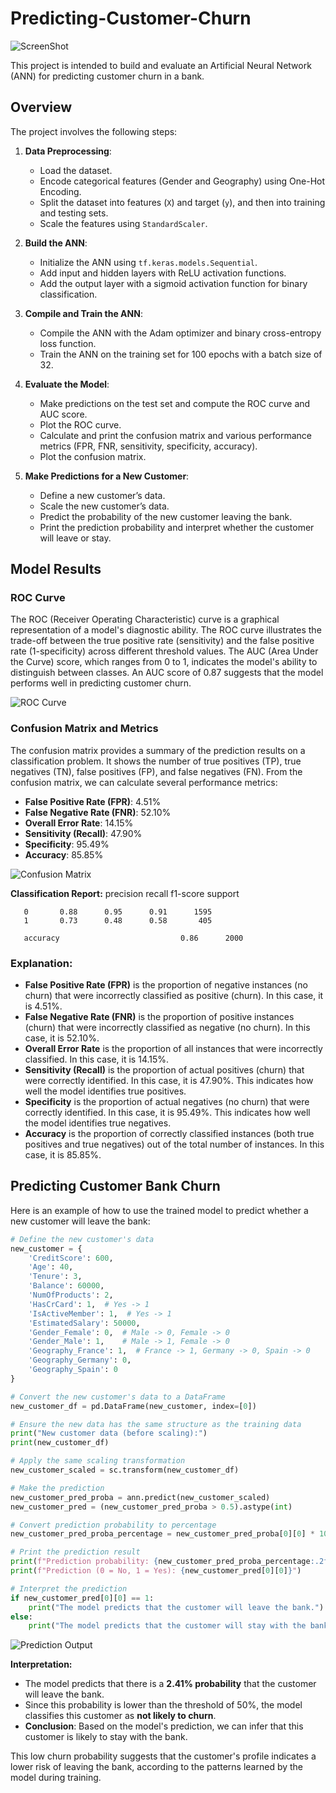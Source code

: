 # Predicting-Customer-Churn
![ScreenShot](https://miro.medium.com/v2/resize:fit:720/format:webp/1*47xx1oXuebvYwZeB0OutuA.png)

This project is intended to build and evaluate an Artificial Neural Network (ANN) for predicting customer churn in a bank.

## Overview
The project involves the following steps:
1. **Data Preprocessing**:
   - Load the dataset.
   - Encode categorical features (Gender and Geography) using One-Hot Encoding.
   - Split the dataset into features (`X`) and target (`y`), and then into training and testing sets.
   - Scale the features using `StandardScaler`.

2. **Build the ANN**:
   - Initialize the ANN using `tf.keras.models.Sequential`.
   - Add input and hidden layers with ReLU activation functions.
   - Add the output layer with a sigmoid activation function for binary classification.

3. **Compile and Train the ANN**:
   - Compile the ANN with the Adam optimizer and binary cross-entropy loss function.
   - Train the ANN on the training set for 100 epochs with a batch size of 32.

4. **Evaluate the Model**:
   - Make predictions on the test set and compute the ROC curve and AUC score.
   - Plot the ROC curve.
   - Calculate and print the confusion matrix and various performance metrics (FPR, FNR, sensitivity, specificity, accuracy).
   - Plot the confusion matrix.

5. **Make Predictions for a New Customer**:
   - Define a new customer’s data.
   - Scale the new customer’s data.
   - Predict the probability of the new customer leaving the bank.
   - Print the prediction probability and interpret whether the customer will leave or stay.

## Model Results

### ROC Curve
The ROC (Receiver Operating Characteristic) curve is a graphical representation of a model's diagnostic ability. The ROC curve illustrates the trade-off between the true positive rate (sensitivity) and the false positive rate (1-specificity) across different threshold values. The AUC (Area Under the Curve) score, which ranges from 0 to 1, indicates the model's ability to distinguish between classes. An AUC score of 0.87 suggests that the model performs well in predicting customer churn.

![ROC Curve](https://raw.githubusercontent.com/NavarroAlexKU/Predicting-Customer-Churn/main/ROC%20Plot.jfif)

### Confusion Matrix and Metrics
The confusion matrix provides a summary of the prediction results on a classification problem. It shows the number of true positives (TP), true negatives (TN), false positives (FP), and false negatives (FN). From the confusion matrix, we can calculate several performance metrics:

- **False Positive Rate (FPR)**: 4.51%
- **False Negative Rate (FNR)**: 52.10%
- **Overall Error Rate**: 14.15%
- **Sensitivity (Recall)**: 47.90%
- **Specificity**: 95.49%
- **Accuracy**: 85.85%

![Confusion Matrix](https://raw.githubusercontent.com/NavarroAlexKU/Predicting-Customer-Churn/main/confusion%20matrix.jfif)

**Classification Report:**
          precision    recall  f1-score   support

       0       0.88      0.95      0.91      1595
       1       0.73      0.48      0.58       405

       accuracy                           0.86      2000


### Explanation:
- **False Positive Rate (FPR)** is the proportion of negative instances (no churn) that were incorrectly classified as positive (churn). In this case, it is 4.51%.
- **False Negative Rate (FNR)** is the proportion of positive instances (churn) that were incorrectly classified as negative (no churn). In this case, it is 52.10%.
- **Overall Error Rate** is the proportion of all instances that were incorrectly classified. In this case, it is 14.15%.
- **Sensitivity (Recall)** is the proportion of actual positives (churn) that were correctly identified. In this case, it is 47.90%. This indicates how well the model identifies true positives.
- **Specificity** is the proportion of actual negatives (no churn) that were correctly identified. In this case, it is 95.49%. This indicates how well the model identifies true negatives.
- **Accuracy** is the proportion of correctly classified instances (both true positives and true negatives) out of the total number of instances. In this case, it is 85.85%.

## Predicting Customer Bank Churn

Here is an example of how to use the trained model to predict whether a new customer will leave the bank:

```python
# Define the new customer's data
new_customer = {
    'CreditScore': 600,
    'Age': 40,
    'Tenure': 3,
    'Balance': 60000,
    'NumOfProducts': 2,
    'HasCrCard': 1,  # Yes -> 1
    'IsActiveMember': 1,  # Yes -> 1
    'EstimatedSalary': 50000,
    'Gender_Female': 0,  # Male -> 0, Female -> 0
    'Gender_Male': 1,    # Male -> 1, Female -> 0
    'Geography_France': 1,  # France -> 1, Germany -> 0, Spain -> 0
    'Geography_Germany': 0,
    'Geography_Spain': 0
}

# Convert the new customer's data to a DataFrame
new_customer_df = pd.DataFrame(new_customer, index=[0])

# Ensure the new data has the same structure as the training data
print("New customer data (before scaling):")
print(new_customer_df)

# Apply the same scaling transformation
new_customer_scaled = sc.transform(new_customer_df)

# Make the prediction
new_customer_pred_proba = ann.predict(new_customer_scaled)
new_customer_pred = (new_customer_pred_proba > 0.5).astype(int)

# Convert prediction probability to percentage
new_customer_pred_proba_percentage = new_customer_pred_proba[0][0] * 100

# Print the prediction result
print(f"Prediction probability: {new_customer_pred_proba_percentage:.2f}%")
print(f"Prediction (0 = No, 1 = Yes): {new_customer_pred[0][0]}")

# Interpret the prediction
if new_customer_pred[0][0] == 1:
    print("The model predicts that the customer will leave the bank.")
else:
    print("The model predicts that the customer will stay with the bank.")
```

![Prediction Output](https://github.com/NavarroAlexKU/Predicting-Customer-Churn/blob/main/Prediction%20Output.png?raw=true)

**Interpretation:**

- The model predicts that there is a **2.41% probability** that the customer will leave the bank.
- Since this probability is lower than the threshold of 50%, the model classifies this customer as **not likely to churn**.
- **Conclusion**: Based on the model's prediction, we can infer that this customer is likely to stay with the bank.

This low churn probability suggests that the customer's profile indicates a lower risk of leaving the bank, according to the patterns learned by the model during training.
